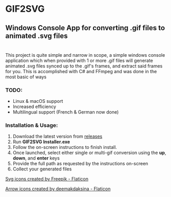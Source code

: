 # GIF2SVG
## Windows Console App for converting .gif files to animated .svg files 
# 
This project is quite simple and narrow in scope, a simple windows console application which when provided with 1 or more .gif files will generate animated .svg files synced up to the .gif's frames, and extract said frames for you.
This is accomplished with C# and FFmpeg and was done in the most basic of ways

### TODO:

 - Linux & macOS support
 - Increased efficiency
 - Multilingual support (French & German now done)

### Installation & Usage:

 1. Download the latest version from [releases](https://github.com/SneakySteve01/GIF2SVG/releases)
 2. Run **GIF2SVG Installer.exe**
 3. Follow the on-screen instructions to finish install.
 4. Once launched, select either single or multi-gif conversion using the **up**, **down**, and **enter** keys
 5. Provide the full path as requested by the instructions on-screen
 6. Collect your generated files

<a href="https://www.flaticon.com/free-icons/svg" title="svg icons">Svg icons created by Freepik - Flaticon</a>

<a href="https://www.flaticon.com/free-icons/arrow" title="arrow icons">Arrow icons created by deemakdaksina - Flaticon</a>
